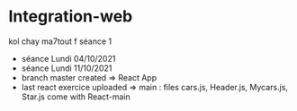 # Integration-web
kol chay ma7tout f séance 1
- séance Lundi 04/10/2021
- séance Lundi 11/10/2021
- branch master created => React App
- last react exercice uploaded => main : files cars.js, Header.js, Mycars.js, Star.js come with React-main

